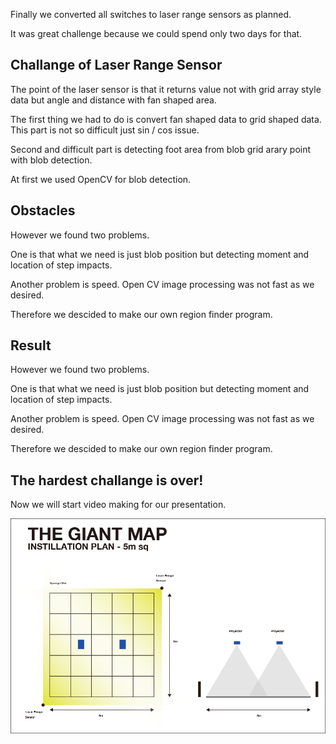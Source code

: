 Finally we converted all switches to laser range sensors as planned.

It was great challenge because we could spend only two days for that.


## Challange of Laser Range Sensor

The point of the laser sensor is that it returns value not with grid array style data but angle and distance with fan shaped area.

The first thing we had to do is convert fan shaped data to grid shaped data. This part is not so difficult just sin / cos issue.

Second and difficult part is detecting foot area from blob grid arary point with blob detection.

At first we used OpenCV for blob detection. 



## Obstacles

However we found two problems.

One is that what we need is just blob position but detecting moment and location of step impacts.

Another problem is speed. Open CV image processing was not fast as we desired.

Therefore we descided to make our own region finder program.


## Result

However we found two problems.

One is that what we need is just blob position but detecting moment and location of step impacts.

Another problem is speed. Open CV image processing was not fast as we desired.

Therefore we descided to make our own region finder program.




## The hardest challange is over!

Now we will start video making for our presentation.


![Exhibition Sketch](../project_images/sketches/sketch_035.png?raw=true "Example Image")





